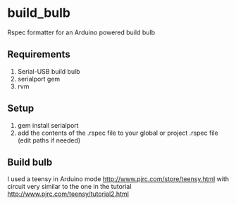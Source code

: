 build_bulb
==========

Rspec formatter for an Arduino powered build bulb

Requirements
------------

1. Serial-USB build bulb
2. serialport gem
3. rvm

Setup
-----

1. gem install serialport
2. add the contents of the .rspec file to your global or project .rspec file (edit paths if needed)

Build bulb
----------

I used a teensy in Arduino mode http://www.pjrc.com/store/teensy.html with circuit very similar to the one in the tutorial 
http://www.pjrc.com/teensy/tutorial2.html
